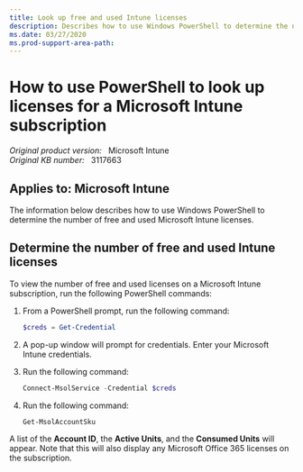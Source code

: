 ```yaml
---
title: Look up free and used Intune licenses
description: Describes how to use Windows PowerShell to determine the number of free and used Microsoft Intune licenses.
ms.date: 03/27/2020
ms.prod-support-area-path: 
---
```

# How to use PowerShell to look up licenses for a Microsoft Intune subscription

_Original product version:_ &nbsp; Microsoft Intune  
_Original KB number:_ &nbsp; 3117663

## Applies to: Microsoft Intune

The information below describes how to use Windows PowerShell to determine the number of free and used Microsoft Intune licenses.

## Determine the number of free and used Intune licenses

To view the number of free and used licenses on a Microsoft Intune subscription, run the following PowerShell commands:

1. From a PowerShell prompt, run the following command:

   ```powershell
   $creds = Get-Credential
   ```

2. A pop-up window will prompt for credentials. Enter your Microsoft Intune credentials.
3. Run the following command:

   ```powershell
   Connect-MsolService -Credential $creds
   ```

4. Run the following command:

   ```powershell
   Get-MsolAccountSku
   ```

A list of the **Account ID**, the **Active Units**, and the **Consumed Units** will appear. Note that this will also display any Microsoft Office 365 licenses on the subscription.

